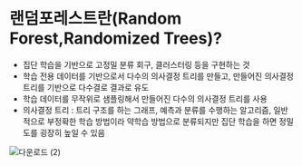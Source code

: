 # 랜덤포레스트란(Random Forest,Randomized Trees)?
- 집단 학습을 기반으로 고정밀 분류 회구, 클러스터링 등을 구현하는 것
- 학습 전용 데이터를 기반으로서 다수의 의사결정 트리를 만들고, 만들어진 의사결정 트리를 기반으로 다수결로 결과로 유도
- 학습 데이터를 무작위로 샘플링해서 만들어진 다수의 의사결정 트리를 사용
- 의사결정 트리 : 트리 구조를 하는 그래프, 예측과 분류를 수행하는 알고리즘, 일반적으로 부정확한 학습 방법이라 약학습 방법으로 분류되지만 집단 학습을 하면 정밀도를 굉장히 높일 수 있음

![다운로드 (2)](https://user-images.githubusercontent.com/80622859/182795214-8eb74b7e-5ff0-49c0-901d-4c80ced70673.png)
